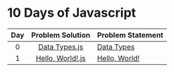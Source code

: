 # 10 Days of Javascript

|Day| Problem Solution		| Problem Statement |
|:-:|:---------------------:|-------------------|
| 0	| [Data Types.js]		| [Data Types]		| 
| 1 | [Hello, World!.js]	| [Hello, World!]	|

[Data Types.js]: Day%200/Data%20Types.js
[Data Types]: https://www.hackerrank.com/challenges/js10-data-types/problem

[Hello, World!.js]: Day%200/Hello,%20World!.js
[Hello, World!]: https://www.hackerrank.com/challenges/js10-hello-world/problem

[//]: # (EOF)